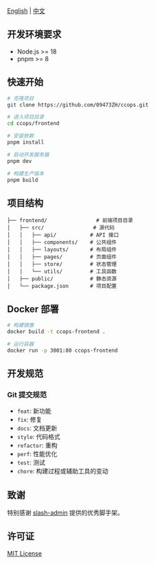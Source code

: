 [English](README.md) | [中文](README.zh-CN.md)

## 开发环境要求

- Node.js >= 18
- pnpm >= 8

## 快速开始

```bash
# 克隆项目
git clone https://github.com/09473ZH/ccops.git

# 进入项目目录
cd ccops/frontend

# 安装依赖
pnpm install

# 启动开发服务器
pnpm dev

# 构建生产版本
pnpm build
```

## 项目结构

```
├── frontend/                # 前端项目目录
│   ├── src/                # 源代码
│   │   ├── api/           # API 接口
│   │   ├── components/    # 公共组件
│   │   ├── layouts/       # 布局组件
│   │   ├── pages/         # 页面组件
│   │   ├── store/         # 状态管理
│   │   └── utils/         # 工具函数
│   ├── public/            # 静态资源
│   └── package.json       # 项目配置
```

## Docker 部署

```bash
# 构建镜像
docker build -t ccops-frontend .

# 运行容器
docker run -p 3001:80 ccops-frontend
```

## 开发规范

### Git 提交规范

- `feat`: 新功能
- `fix`: 修复
- `docs`: 文档更新
- `style`: 代码格式
- `refactor`: 重构
- `perf`: 性能优化
- `test`: 测试
- `chore`: 构建过程或辅助工具的变动

## 致谢

特别感谢 [slash-admin](https://github.com/d3george/slash-admin) 提供的优秀脚手架。

## 许可证

[MIT License](LICENSE)
